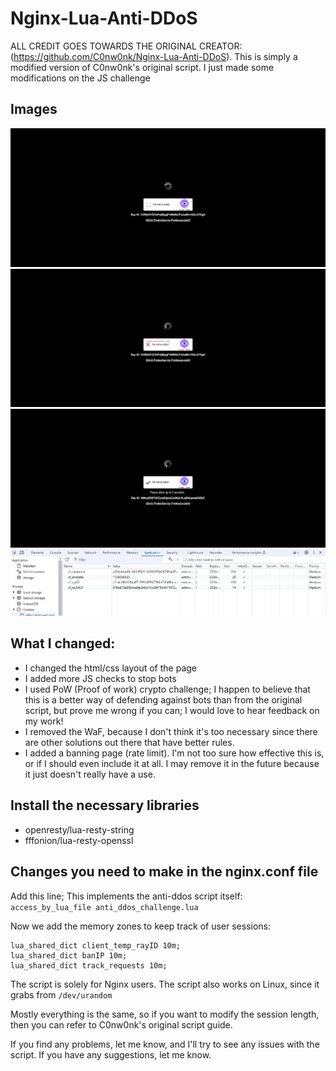 # Nginx-Lua-Anti-DDoS

ALL CREDIT GOES TOWARDS THE ORIGINAL CREATOR: (https://github.com/C0nw0nk/Nginx-Lua-Anti-DDoS). This is simply a modified version of C0nw0nk's original script. I just made some modifications on the JS challenge

## Images
![Captcha Page](https://github.com/ProfessorJarIO/Nginx-Lua-Anti-DDoS/blob/main/Captcha1.jpg)
![Captcha Page Fail](https://github.com/ProfessorJarIO/Nginx-Lua-Anti-DDoS/blob/main/Captcha2.jpg)
![Captcha Page Success](https://github.com/ProfessorJarIO/Nginx-Lua-Anti-DDoS/blob/main/Captcha3.jpg)
![Captcha Cookies](https://github.com/ProfessorJarIO/Nginx-Lua-Anti-DDoS/blob/main/Cookies.jpg)


## What I changed:
- I changed the html/css layout of the page
- I added more JS checks to stop bots
- I used PoW (Proof of work) crypto challenge; I happen to believe that this is a better way of defending against bots than from the original script, but prove me wrong if you can; I would love to hear feedback on my work!
- I removed the WaF, because I don't think it's too necessary since there are other solutions out there that have better rules.
- I added a banning page (rate limit). I'm not too sure how effective this is, or if I should even include it at all. I may remove it in the future because it just doesn't really have a use.

## Install the necessary libraries
- openresty/lua-resty-string
- fffonion/lua-resty-openssl

## Changes you need to make in the nginx.conf file

Add this line; This implements the anti-ddos script itself:
`access_by_lua_file anti_ddos_challenge.lua`

Now we add the memory zones to keep track of user sessions:
```
lua_shared_dict client_temp_rayID 10m;
lua_shared_dict banIP 10m;
lua_shared_dict track_requests 10m;
```

The script is solely for Nginx users. The script also works on Linux, since it grabs from `/dev/urandom`

Mostly everything is the same, so if you want to modify the session length, then you can refer to C0nw0nk's original script guide.

If you find any problems, let me know, and I'll try to see any issues with the script. If you have any suggestions, let me know. 

